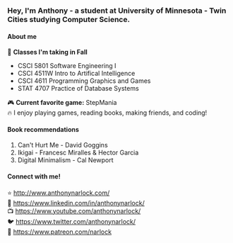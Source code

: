 ### Hey, I'm Anthony - a student at University of Minnesota - Twin Cities studying Computer Science.

#### About me
📓 <b>Classes I'm taking in Fall</b>
   - CSCI 5801 Software Engineering I
   - CSCI 4511W Intro to Artifical Intelligence
   - CSCI 4611 Programming Graphics and Games
   - STAT 4707 Practice of Database Systems

🎮 <b>Current favorite game:</b> StepMania <br>
🔥 I enjoy playing games, reading books, making friends, and coding! <br>

#### Book recommendations
1. Can't Hurt Me - David Goggins
2. Ikigai - Francesc Miralles & Hector Garcia
3. Digital Minimalism - Cal Newport

#### Connect with me!
⭐️ http://www.anthonynarlock.com/ <br>
📲 https://www.linkedin.com/in/anthonynarlock/ <br>
📺 https://www.youtube.com/anthonynarlock/ <br>
🐦 https://www.twitter.com/anthonynarlock/ <br>
🚀 https://www.patreon.com/narlock <br>
